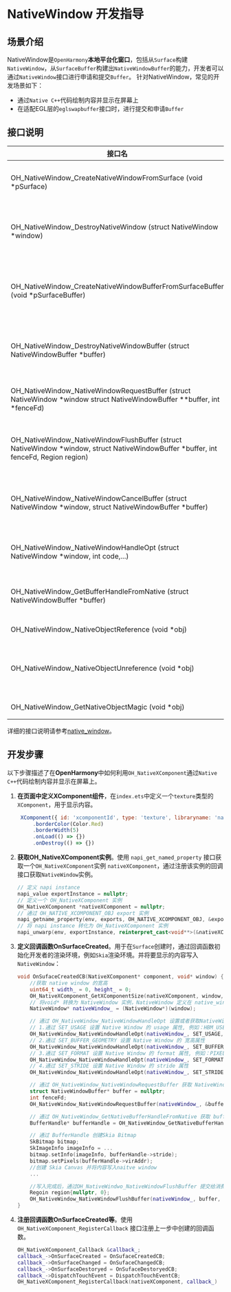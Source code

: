 # NativeWindow 开发指导

## 场景介绍

NativeWindow是`OpenHarmony`**本地平台化窗口**，包括从`Surface`构建`NativeWindow`，从`SurfaceBuffer`构建出`NativeWindowBuffer`的能力，开发者可以通过`NativeWindow`接口进行申请和提交`Buffer`。
针对NativeWindow，常见的开发场景如下：

* 通过`Native C++`代码绘制内容并显示在屏幕上
* 在适配EGL层的`eglswapbuffer`接口时，进行提交和申请`Buffer`

## 接口说明

| 接口名 | 描述 | 
| -------- | -------- |
| OH_NativeWindow_CreateNativeWindowFromSurface (void \*pSurface) | 创建NativeWindow实例，每次调用都会产生一个新的NativeWindow实例。 | 
| OH_NativeWindow_DestroyNativeWindow (struct NativeWindow \*window) | 将NativeWindow对象的引用计数减1，当引用计数为0的时候，该NativeWindow对象会被析构掉。 | 
| OH_NativeWindow_CreateNativeWindowBufferFromSurfaceBuffer (void \*pSurfaceBuffer) | 创建NativeWindowBuffer实例，每次调用都会产生一个新的NativeWindowBuffer实例。 | 
| OH_NativeWindow_DestroyNativeWindowBuffer (struct NativeWindowBuffer \*buffer) | 将NativeWindowBuffer对象的引用计数减1，当引用计数为0的时候，该NativeWindowBuffer对象会被析构掉。 | 
| OH_NativeWindow_NativeWindowRequestBuffer (struct NativeWindow \*window struct NativeWindowBuffer \*\*buffer, int \*fenceFd) | 通过NativeWindow对象申请一块NativeWindowBuffer，用以内容生产。 | 
| OH_NativeWindow_NativeWindowFlushBuffer (struct NativeWindow \*window, struct NativeWindowBuffer \*buffer, int fenceFd, Region region) | 通过NativeWindow将生产好内容的NativeWindowBuffer放回到Buffer队列中，用以内容消费。 | 
| OH_NativeWindow_NativeWindowCancelBuffer (struct NativeWindow \*window, struct NativeWindowBuffer \*buffer) | 通过NativeWindow将之前申请出来的NativeWindowBuffer返还到Buffer队列中，供下次再申请。 | 
| OH_NativeWindow_NativeWindowHandleOpt (struct NativeWindow \*window, int code,...) | 设置/获取NativeWindow的属性，包括设置/获取宽高、内容格式等。 | 
| OH_NativeWindow_GetBufferHandleFromNative (struct NativeWindowBuffer \*buffer) | 通过NativeWindowBuffer获取该buffer的BufferHandle指针。 | 
| OH_NativeWindow_NativeObjectReference (void \*obj) | 增加一个NativeObject的引用计数。 | 
| OH_NativeWindow_NativeObjectUnreference (void \*obj) | 减少一个NativeObject的引用计数，当引用计数减少为0时，该NativeObject将被析构掉。 | 
| OH_NativeWindow_GetNativeObjectMagic (void \*obj) | 获取NativeObject的MagicId。 | 

详细的接口说明请参考[native_window](../reference/native-apis/_native_window.md)。

## 开发步骤

以下步骤描述了在**OpenHarmony**中如何利用`OH_NativeXComponent`通过`Native C++`代码绘制内容并显示在屏幕上。

1. **在页面中定义XComponent组件**，在`index.ets`中定义一个`texture`类型的`XComponent`，用于显示内容。
   ```js
    XComponent({ id: 'xcomponentId', type: 'texture', libraryname: 'nativerender'})
        .borderColor(Color.Red)
        .borderWidth(5)
        .onLoad(() => {})
        .onDestroy(() => {})
   ```

2. **获取OH_NativeXComponent实例**。使用 `napi_get_named_property` 接口获取一个`OH_NativeXComponent`实例 `nativeXComponent`，通过注册该实例的回调接口获取`NativeWindow`实例。

    ```c++
    // 定义 napi instance
    napi_value exportInstance = nullptr;
    // 定义一个 OH_NativeXComponent 实例
    OH_NativeXComponent *nativeXComponent = nullptr;
    // 通过 OH_NATIVE_XCOMPONENT_OBJ export 实例
    napi_getname_property(env, exports, OH_NATIVE_XCOMPONENT_OBJ, &exportInstance);
    // 将 napi instance 转化为 OH_NativeXComponent 实例
    napi_unwarp(env, exportInstance, reinterpret_cast<void**>(&nativeXComponent));
    ```

3. **定义回调函数OnSurfaceCreated**。用于在`Surface`创建时，通过回调函数初始化开发者的渲染环境，例如`Skia`渲染环境。并将要显示的内容写入`NativeWindow`：

    ```c++
    void OnSufaceCreatedCB(NativeXComponent* component, void* window) {
        //获取 native window 的宽高
        uint64_t width_ = 0, height_ = 0;
        OH_NativeXComponent_GetXComponentSize(nativeXComponent, window, &width_, &height_);
        // 将void* 转换为 NativeWindow 实例，NativeWindow 定义在 native_window/external_window.h 中
        NativeWindow* nativeWindow_ = (NativeWindow*)(window);

        // 通过 OH_NativeWindow_NativeWindowHandleOpt 设置或者获取NativeWindow的属性
        // 1.通过 SET_USAGE 设置 Native Window 的 usage 属性, 例如：HBM_USE_CPU_READ
        OH_NativeWindow_NativeWindowHandleOpt(nativeWindow_, SET_USAGE, HBM_USE_CPU_READ | HBM_USE_CPU_WRITE |HBM_USE_MEM_DMA);
        // 2.通过 SET_BUFFER_GEOMETRY 设置 Native Window 的 宽高属性
        OH_NativeWindow_NativeWindowHandleOpt(nativeWindow_, SET_BUFFER_GEOMETRY, width_, height_);
        // 3.通过 SET_FORMAT 设置 Native Window 的 format 属性, 例如：PIXEL_FMT_RGBA_8888
        OH_NativeWindow_NativeWindowHandleOpt(nativeWindow_, SET_FORMAT, PIXEL_FMT_RGBA_8888);
        // 4.通过 SET_STRIDE 设置 Native Window 的 stride 属性
        OH_NativeWindow_NativeWindowHandleOpt(nativeWindow_, SET_STRIDE, 0x8);

        // 通过 OH_NativeWindow_NativeWindowRequestBuffer 获取 NativeWindowBuffer 实例
        struct NativeWindowBuffer* buffer = nullptr;
        int fenceFd;
        OH_NativeWindow_NativeWindowRequestBuffer(nativeWindow_, &buffer, &fenceFd);

        // 通过 OH_NativeWindow_GetNativeBufferHandleFromNative 获取 buffer handle
        BufferHandle* bufferHandle = OH_NativeWindow_GetNativeBufferHandleFromNative(buffer);

        // 通过 BufferHandle 创建Skia Bitmap
        SkBitmap bitmap;
        SkImageInfo imageInfo = ...
        bitmap.setInfo(imageInfo, bufferHandle->stride);
        bitmap.setPixels(bufferHandle->virAddr);
        //创建 Skia Canvas 并将内容写入naitve window
        ...

        //写入完成后，通过OH_NativeWindwo_NativeWindowFlushBuffer 提交给消费者使用，例如：显示在屏幕上
        Regoin region{nullptr, 0};
        OH_NativeWindow_NativeWindowFlushBuffer(nativeWindow_, buffer, fenceFd, region)
    }
    ```

4. **注册回调函数OnSurfaceCreated等**。使用 `OH_NativeXComponent_RegisterCallback` 接口注册上一步中创建的回调函数。

    ```c++
    OH_NativeXComponent_Callback &callback_;
    callback_->OnSurfaceCreated = OnSufaceCreatedCB;
    callback_->OnSurfaceChanged = OnSufaceChangedCB;
    callback_->OnSurfaceDestoryed = OnSufaceDestoryedCB;
    callback_->DispatchTouchEvent = DispatchTouchEventCB;
    OH_NativeXComponent_RegisterCallback(nativeXComponent, callback_)
    ```

